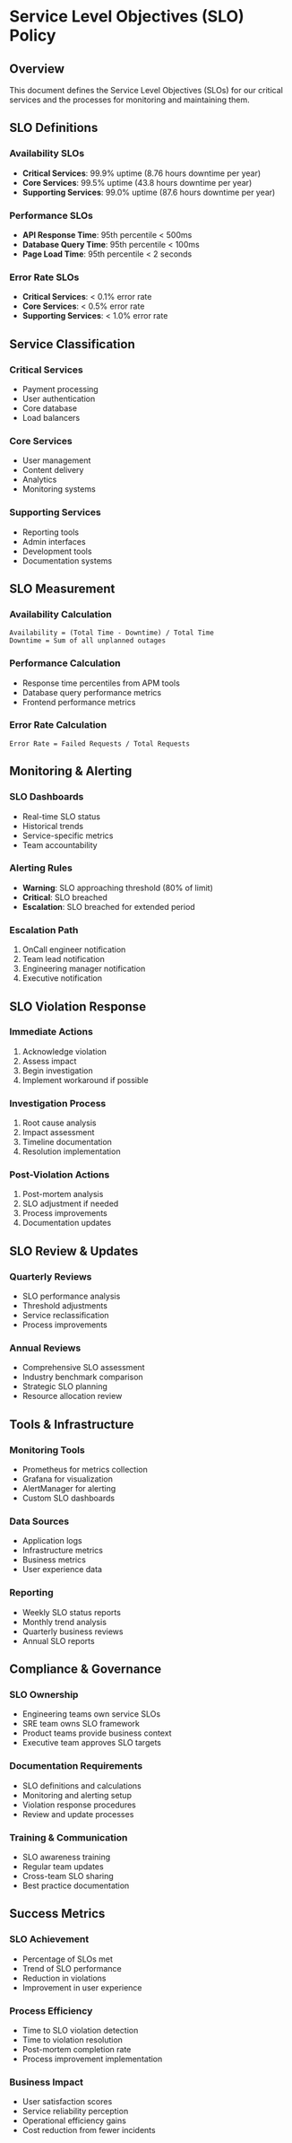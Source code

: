 # Service Level Objectives (SLO) Policy

## Overview
This document defines the Service Level Objectives (SLOs) for our critical services and the processes for monitoring and maintaining them.

## SLO Definitions

### Availability SLOs
- **Critical Services**: 99.9% uptime (8.76 hours downtime per year)
- **Core Services**: 99.5% uptime (43.8 hours downtime per year)
- **Supporting Services**: 99.0% uptime (87.6 hours downtime per year)

### Performance SLOs
- **API Response Time**: 95th percentile < 500ms
- **Database Query Time**: 95th percentile < 100ms
- **Page Load Time**: 95th percentile < 2 seconds

### Error Rate SLOs
- **Critical Services**: < 0.1% error rate
- **Core Services**: < 0.5% error rate
- **Supporting Services**: < 1.0% error rate

## Service Classification

### Critical Services
- Payment processing
- User authentication
- Core database
- Load balancers

### Core Services
- User management
- Content delivery
- Analytics
- Monitoring systems

### Supporting Services
- Reporting tools
- Admin interfaces
- Development tools
- Documentation systems

## SLO Measurement

### Availability Calculation
```
Availability = (Total Time - Downtime) / Total Time
Downtime = Sum of all unplanned outages
```

### Performance Calculation
- Response time percentiles from APM tools
- Database query performance metrics
- Frontend performance metrics

### Error Rate Calculation
```
Error Rate = Failed Requests / Total Requests
```

## Monitoring & Alerting

### SLO Dashboards
- Real-time SLO status
- Historical trends
- Service-specific metrics
- Team accountability

### Alerting Rules
- **Warning**: SLO approaching threshold (80% of limit)
- **Critical**: SLO breached
- **Escalation**: SLO breached for extended period

### Escalation Path
1. OnCall engineer notification
2. Team lead notification
3. Engineering manager notification
4. Executive notification

## SLO Violation Response

### Immediate Actions
1. Acknowledge violation
2. Assess impact
3. Begin investigation
4. Implement workaround if possible

### Investigation Process
1. Root cause analysis
2. Impact assessment
3. Timeline documentation
4. Resolution implementation

### Post-Violation Actions
1. Post-mortem analysis
2. SLO adjustment if needed
3. Process improvements
4. Documentation updates

## SLO Review & Updates

### Quarterly Reviews
- SLO performance analysis
- Threshold adjustments
- Service reclassification
- Process improvements

### Annual Reviews
- Comprehensive SLO assessment
- Industry benchmark comparison
- Strategic SLO planning
- Resource allocation review

## Tools & Infrastructure

### Monitoring Tools
- Prometheus for metrics collection
- Grafana for visualization
- AlertManager for alerting
- Custom SLO dashboards

### Data Sources
- Application logs
- Infrastructure metrics
- Business metrics
- User experience data

### Reporting
- Weekly SLO status reports
- Monthly trend analysis
- Quarterly business reviews
- Annual SLO reports

## Compliance & Governance

### SLO Ownership
- Engineering teams own service SLOs
- SRE team owns SLO framework
- Product teams provide business context
- Executive team approves SLO targets

### Documentation Requirements
- SLO definitions and calculations
- Monitoring and alerting setup
- Violation response procedures
- Review and update processes

### Training & Communication
- SLO awareness training
- Regular team updates
- Cross-team SLO sharing
- Best practice documentation

## Success Metrics

### SLO Achievement
- Percentage of SLOs met
- Trend of SLO performance
- Reduction in violations
- Improvement in user experience

### Process Efficiency
- Time to SLO violation detection
- Time to violation resolution
- Post-mortem completion rate
- Process improvement implementation

### Business Impact
- User satisfaction scores
- Service reliability perception
- Operational efficiency gains
- Cost reduction from fewer incidents

